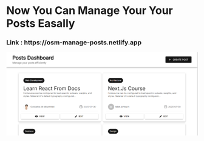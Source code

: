 # Now You Can Manage Your Your Posts Easally 
<h3><b>Link :</b> https://osm-manage-posts.netlify.app</h3>
<img src="preview.png" />